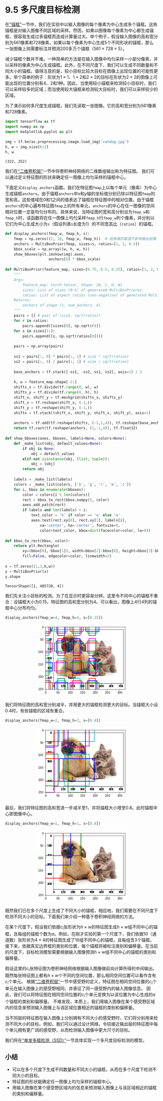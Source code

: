 # 9.5 多尺度目标检测

在[“锚框”](anchor.ipynb)一节中，我们在实验中以输入图像的每个像素为中心生成多个锚框。这些锚框是对输入图像不同区域的采样。然而，如果以图像每个像素为中心都生成锚框，很容易生成过多锚框而造成计算量过大。举个例子，假设输入图像的高和宽分别为561像素和728像素，如果以每个像素为中心生成5个不同形状的锚框，那么一张图像上则需要标注并预测200多万个锚框（$561 \times 728 \times 5$）。

减少锚框个数并不难。一种简单的方法是在输入图像中均匀采样一小部分像素，并以采样的像素为中心生成锚框。此外，在不同尺度下，我们可以生成不同数量和不同大小的锚框。值得注意的是，较小目标比较大目标在图像上出现位置的可能性更多。举个简单的例子：形状为$1 \times 1$、$1 \times 2$和$2 \times 2$的目标在形状为$2 \times 2$的图像上可能出现的位置分别有4、2和1种。因此，当使用较小锚框来检测较小目标时，我们可以采样较多的区域；而当使用较大锚框来检测较大目标时，我们可以采样较少的区域。

为了演示如何多尺度生成锚框，我们先读取一张图像。它的高和宽分别为561像素和728像素。


```python
import tensorflow as tf
import numpy as np
import matplotlib.pyplot as plt

img = tf.keras.preprocessing.image.load_img('catdog.jpg')
h, w = img.size[0:2]
h, w
```




    (322, 252)



我们在[“二维卷积层”](../chapter_convolutional-neural-networks/conv-layer.ipynb)一节中将卷积神经网络的二维数组输出称为特征图。
我们可以通过定义特征图的形状来确定任一图像上均匀采样的锚框中心。

下面定义`display_anchors`函数。我们在特征图`fmap`上以每个单元（像素）为中心生成锚框`anchors`。由于锚框`anchors`中$x$和$y$轴的坐标值分别已除以特征图`fmap`的宽和高，这些值域在0和1之间的值表达了锚框在特征图中的相对位置。由于锚框`anchors`的中心遍布特征图`fmap`上的所有单元，`anchors`的中心在任一图像的空间相对位置一定是均匀分布的。具体来说，当特征图的宽和高分别设为`fmap_w`和`fmap_h`时，该函数将在任一图像上均匀采样`fmap_h`行`fmap_w`列个像素，并分别以它们为中心生成大小为`s`（假设列表`s`长度为1）的不同宽高比（`ratios`）的锚框。


```python
def display_anchors(fmap_w, fmap_h, s):
    fmap = np.zeros((1, 10, fmap_w, fmap_h))  # 前两维的取值不影响输出结果
    anchors = MultiBoxPrior(fmap, sizes=s, ratios=[1, 2, 0.5])
    bbox_scale = np.array((w, h, w, h))
    show_bboxes(plt.imshow(img).axes,
                    anchors[0] * bbox_scale)
    
def MultiBoxPrior(feature_map, sizes=[0.75, 0.5, 0.25], ratios=[1, 2, 0.5]):
    """
    Args:
        feature_map: torch tensor, Shape: [N, C, H, W].
        sizes: List of sizes (0~1) of generated MultiBoxPriores. 
        ratios: List of aspect ratios (non-negative) of generated MultiBoxPriores. 
    Returns:
        anchors of shape (1, num_anchors, 4).
    """
    pairs = [] # pair of (size, sqrt(ratio))
    for r in ratios:
        pairs.append([sizes[0], np.sqrt(r)])
    for s in sizes[1:]:
        pairs.append([s, np.sqrt(ratios[0])])
    
    pairs = np.array(pairs)

    ss1 = pairs[:, 0] * pairs[:, 1] # size * sqrt(ration)
    ss2 = pairs[:, 0] / pairs[:, 1] # size / sqrt(retion)

    base_anchors = tf.stack([-ss1, -ss2, ss1, ss2], axis=1) / 2

    h, w = feature_map.shape[-2:]
    shifts_x = tf.divide(tf.range(0, w), w)
    shifts_y = tf.divide(tf.range(0, h), h)
    shift_x, shift_y = tf.meshgrid(shifts_x, shifts_y)
    shift_x = tf.reshape(shift_x, (-1,))
    shift_y = tf.reshape(shift_y, (-1,))
    shifts = tf.stack((shift_x, shift_y, shift_x, shift_y), axis=1)

    anchors = tf.add(tf.reshape(shifts, (-1,1,4)), tf.reshape(base_anchors, (1,-1,4)))
    return tf.cast(tf.reshape(anchors, (1,-1,4)), tf.float32)

def show_bboxes(axes, bboxes, labels=None, colors=None):
    def _make_list(obj, default_values=None):
        if obj is None:
            obj = default_values
        elif not isinstance(obj, (list, tuple)):
            obj = [obj]
        return obj
    
    labels = _make_list(labels)
    colors = _make_list(colors, ['b', 'g', 'r', 'm', 'c'])
    for i, bbox in enumerate(bboxes):
        color = colors[i % len(colors)]
        rect = bbox_to_rect(bbox.numpy(), color)
        axes.add_patch(rect)
        if labels and len(labels) > i:
            text_color = 'k' if color == 'w' else 'w'
            axes.text(rect.xy[0], rect.xy[1], labels[i],
                va='center', ha='center', fontsize=6,
                color=text_color, bbox=dict(facecolor=color, lw=0))
            
def bbox_to_rect(bbox, color):
    return plt.Rectangle(
        xy=(bbox[0], bbox[1]), width=bbox[2]-bbox[0], height=bbox[3]-bbox[1],
        fill=False, edgecolor=color, linewidth=2)

x = tf.zeros((1,3,h,w))
y = MultiBoxPrior(x)
y.shape
```




    TensorShape([1, 405720, 4])



我们先关注小目标的检测。为了在显示时更容易分辨，这里令不同中心的锚框不重合：设锚框大小为0.15，特征图的高和宽分别为4。可以看出，图像上4行4列的锚框中心分布均匀。


```python
display_anchors(fmap_w=4, fmap_h=4, s=[0.15])
```


<div align=center>
<img width="300" src="../img/chapter09/9.5/output_5_0.png"/>
</div>

我们将特征图的高和宽分别减半，并用更大的锚框检测更大的目标。当锚框大小设0.4时，有些锚框的区域有重合。


```python
display_anchors(fmap_w=2, fmap_h=2, s=[0.4])
```



<div align=center>
<img width="300" src="../img/chapter09/9.5/output_7_0.png"/>
</div>

最后，我们将特征图的高和宽进一步减半至1，并将锚框大小增至0.8。此时锚框中心即图像中心。


```python
display_anchors(fmap_w=1, fmap_h=1, s=[0.8])
```


<div align=center>
<img width="300" src="../img/chapter09/9.5/output_9_0.png"/>
</div>

既然我们已在多个尺度上生成了不同大小的锚框，相应地，我们需要在不同尺度下检测不同大小的目标。下面我们来介绍一种基于卷积神经网络的方法。

在某个尺度下，假设我们依据$c_i$张形状为$h \times w$的特征图生成$h \times w$组不同中心的锚框，且每组的锚框个数为$a$。例如，在刚才实验的第一个尺度下，我们依据10（通道数）张形状为$4 \times 4$的特征图生成了16组不同中心的锚框，且每组含3个锚框。
接下来，依据真实边界框的类别和位置，每个锚框将被标注类别和偏移量。在当前的尺度下，目标检测模型需要根据输入图像预测$h \times w$组不同中心的锚框的类别和偏移量。

假设这里的$c_i$张特征图为卷积神经网络根据输入图像做前向计算所得的中间输出。既然每张特征图上都有$h \times w$个不同的空间位置，那么相同空间位置可以看作含有$c_i$个单元。
根据[“二维卷积层”](../chapter_convolutional-neural-networks/conv-layer.ipynb)一节中感受野的定义，特征图在相同空间位置的$c_i$个单元在输入图像上的感受野相同，并表征了同一感受野内的输入图像信息。
因此，我们可以将特征图在相同空间位置的$c_i$个单元变换为以该位置为中心生成的$a$个锚框的类别和偏移量。
不难发现，本质上，我们用输入图像在某个感受野区域内的信息来预测输入图像上与该区域位置相近的锚框的类别和偏移量。

当不同层的特征图在输入图像上分别拥有不同大小的感受野时，它们将分别用来检测不同大小的目标。例如，我们可以通过设计网络，令较接近输出层的特征图中每个单元拥有更广阔的感受野，从而检测输入图像中更大尺寸的目标。

我们将在[“单发多框检测（SSD）”](ssd.ipynb)一节具体实现一个多尺度目标检测的模型。


## 小结

* 可以在多个尺度下生成不同数量和不同大小的锚框，从而在多个尺度下检测不同大小的目标。
* 特征图的形状能确定任一图像上均匀采样的锚框中心。
* 用输入图像在某个感受野区域内的信息来预测输入图像上与该区域相近的锚框的类别和偏移量。
